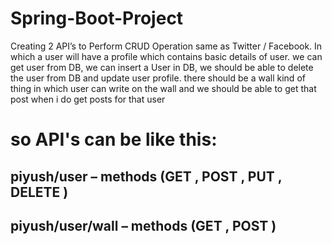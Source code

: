 # Spring-Boot-Project
Creating 2 API’s to Perform CRUD Operation same as Twitter / Facebook. In which a user will have a profile which contains basic details of user. we can get user from DB, we can insert a User in DB, we should be able to delete the user from DB and update user profile.  there should be a wall kind of thing in which user can write on the wall and we should be able to get that post when i do get posts for that user

# so API's can be like this:


## piyush/user – methods (GET , POST , PUT , DELETE )

## piyush/user/wall – methods (GET , POST )
